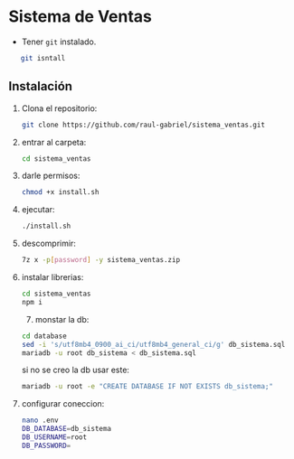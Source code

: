 # Sistema de Ventas

- Tener `git` instalado.
```bash
   git isntall
```

## Instalación

1. Clona el repositorio:
   ```bash
   git clone https://github.com/raul-gabriel/sistema_ventas.git
   ```
2. entrar al carpeta:
   ```bash
   cd sistema_ventas
   ```
3. darle permisos:
   ```bash
   chmod +x install.sh
   ```
4. ejecutar:
   ```bash
   ./install.sh
   ```
5. descomprimir:
   ```bash
   7z x -p[password] -y sistema_ventas.zip
   ```
6. instalar librerias:
   ```bash
   cd sistema_ventas
   npm i
   ```


   7. monstar la db:
   ```bash
   cd database
   sed -i 's/utf8mb4_0900_ai_ci/utf8mb4_general_ci/g' db_sistema.sql
   mariadb -u root db_sistema < db_sistema.sql
   ```
   si no se creo la db usar este:
   ```bash
   mariadb -u root -e "CREATE DATABASE IF NOT EXISTS db_sistema;"
   ```
   
6. configurar coneccion:
   ```bash
   nano .env
   DB_DATABASE=db_sistema
   DB_USERNAME=root
   DB_PASSWORD=
   ```
